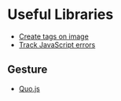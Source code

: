 # Useful Libraries

* [Create tags on image](http://timseverien.nl/projects/taggd/)
* [Track JavaScript errors](http://beta.trackets.com/)

## Gesture

* [Quo.js](http://quojs.tapquo.com/)